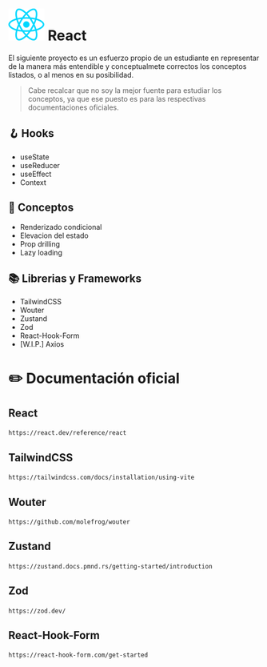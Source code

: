# ![React logo](./public/react.svg) React

El siguiente proyecto es un esfuerzo propio de un estudiante en representar de la manera más entendible y conceptualmete correctos los conceptos listados, o al menos en su posibilidad.

> Cabe recalcar que no soy la mejor fuente para estudiar los conceptos, ya que ese puesto es para las respectivas documentaciones oficiales.

## 🪝 Hooks

- useState
- useReducer
- useEffect
- Context

## 📖 Conceptos

- Renderizado condicional
- Elevacion del estado
- Prop drilling
- Lazy loading

## 📚 Librerias y Frameworks

- TailwindCSS
- Wouter
- Zustand
- Zod
- React-Hook-Form
- [W.I.P.] Axios

# ✏️ Documentación oficial

## React

`https://react.dev/reference/react`

## TailwindCSS

`https://tailwindcss.com/docs/installation/using-vite`

## Wouter

`https://github.com/molefrog/wouter`

## Zustand

`https://zustand.docs.pmnd.rs/getting-started/introduction`

## Zod

`https://zod.dev/`

## React-Hook-Form

`https://react-hook-form.com/get-started`
